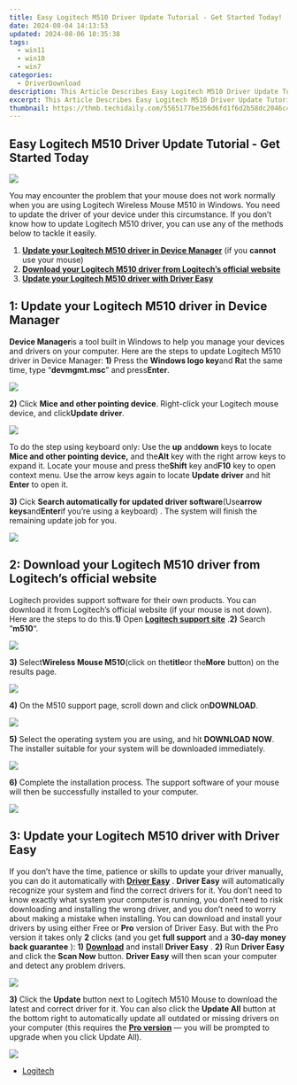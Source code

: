 ```yaml
---
title: Easy Logitech M510 Driver Update Tutorial - Get Started Today!
date: 2024-08-04 14:13:53
updated: 2024-08-06 10:35:38
tags:
  - win11
  - win10
  - win7
categories:
  - DriverDownload
description: This Article Describes Easy Logitech M510 Driver Update Tutorial - Get Started Today!
excerpt: This Article Describes Easy Logitech M510 Driver Update Tutorial - Get Started Today!
thumbnail: https://thmb.techidaily.com/5565177be356d6fd1f6d2b58dc2046c46dae913812fa6d796b06a5e79fd2f303.jpg
---
```


## Easy Logitech M510 Driver Update Tutorial - Get Started Today

![](https://images.drivereasy.com/wp-content/uploads/2017/05/logitech-m510-driver.jpg)

You may encounter the problem that your mouse does not work normally when you are using Logitech Wireless Mouse M510 in Windows. You need to update the driver of your device under this circumstance. If you don’t know how to update Logitech M510 driver, you can use any of the methods below to tackle it easily.

1. [**Update your Logitech M510 driver in Device Manager**](https://tools.techidaily.com/drivereasy/download/)  (if you **cannot** use your mouse)
2. **[Download your Logitech M510 driver from Logitech’s official website](https://tools.techidaily.com/drivereasy/download/)**
3. **[Update your Logitech M510 driver with Driver Easy](https://tools.techidaily.com/drivereasy/download/)**

## 1: **Update your Logitech M510 driver in Device Manager**

**Device Manager**is a tool built in Windows to help you manage your devices and drivers on your computer. Here are the steps to update Logitech M510 driver in Device Manager: **1)** Press the **Windows logo key**and **R**at the same time, type “**devmgmt.msc**” and press**Enter**.

![](https://images.drivereasy.com/wp-content/uploads/2017/05/img_5923e4fa5288e.png)

**2)** Click **Mice and other pointing device**. Right-click your Logitech mouse device, and click**Update driver**.

![](https://images.drivereasy.com/wp-content/uploads/2017/05/img_5923fd8a5eb92.jpg)

 To do the step using keyboard only: Use the **up** and**down** keys to locate **Mice and other pointing device,** and the**Alt** key with the right arrow keys to expand it. Locate your mouse and press the**Shift** key and**F10** key to open context menu. Use the arrow keys again to locate **Update driver**  and hit **Enter** to open it.

**3)** Cick **Search automatically for updated driver software**(Use**arrow keys**and**Enter**if you’re using a keyboard) . The system will finish the remaining update job for you.

![](https://images.drivereasy.com/wp-content/uploads/2017/05/img_5923e48111876.png)

## 2:   **Download your Logitech M510 driver from Logitech’s official website**

Logitech provides support software for their own products. You can download it from Logitech’s official website (if your mouse is not down). Here are the steps to do this.**1)** Open **[Logitech support site](http://support.logitech.com/en%5Fus/home)** .**2)** Search “**m510**“.

![](https://images.drivereasy.com/wp-content/uploads/2017/05/img_5923ea57738ce.png)

**3)** Select**Wireless Mouse M510**(click on the**title**or the**More** button) on the results page.

![](https://images.drivereasy.com/wp-content/uploads/2017/05/img_5923eb12c377b.png)

**4)** On the M510 support page, scroll down and click on**DOWNLOAD**.

![](https://images.drivereasy.com/wp-content/uploads/2017/05/img_5923eccf90480.png)

**5)** Select the operating system you are using, and hit **DOWNLOAD NOW**. The installer suitable for your system will be downloaded immediately.

![](https://images.drivereasy.com/wp-content/uploads/2017/05/img_5923edb06064d.jpg)

**6)** Complete the installation process. The support software of your mouse will then be successfully installed to your computer.

![](https://images.drivereasy.com/wp-content/uploads/2017/05/img_5923ee4cbcfaa.jpg)

##  3: **Update your Logitech M510 driver with Driver Easy**

If you don’t have the time, patience or skills to update your driver manually, you can do it automatically with [**Driver Easy**](https://tools.techidaily.com/drivereasy/download/) . **Driver Easy**  will automatically recognize your system and find the correct drivers for it. You don’t need to know exactly what system your computer is running, you don’t need to risk downloading and installing the wrong driver, and you don’t need to worry about making a mistake when installing.  You can download and install your drivers by using either Free or **Pro**  version of Driver Easy. But with the Pro version it takes only **2**  clicks (and you get **full support**  and a **30-day money back guarantee** ): **1)** [**Download**](https://tools.techidaily.com/drivereasy/download/)  and install **Driver Easy** . **2)** Run **Driver Easy**  and click the **Scan Now**  button. **Driver Easy**  will then scan your computer and detect any problem drivers.

![](https://images.drivereasy.com/wp-content/uploads/2018/04/img_5ae5a3c62ca83.png)

**3)**  Click the **Update**  button next to Logitech M510 Mouse to download the latest and correct driver for it. You can also click the **Update All**  button at the bottom right to automatically update all outdated or missing drivers on your computer (this requires the **[Pro version](https://tools.techidaily.com/drivereasy/download/)**  — you will be prompted to upgrade when you click Update All).

![](https://images.drivereasy.com/wp-content/uploads/2018/04/img_5ae5a3cd6fbac.jpg)

* [Logitech](https://tools.techidaily.com/drivereasy/download/)

<ins class="adsbygoogle"
     style="display:block"
     data-ad-format="autorelaxed"
     data-ad-client="ca-pub-7571918770474297"
     data-ad-slot="1223367746"></ins>



<ins class="adsbygoogle"
     style="display:block"
     data-ad-client="ca-pub-7571918770474297"
     data-ad-slot="8358498916"
     data-ad-format="auto"
     data-full-width-responsive="true"></ins>
